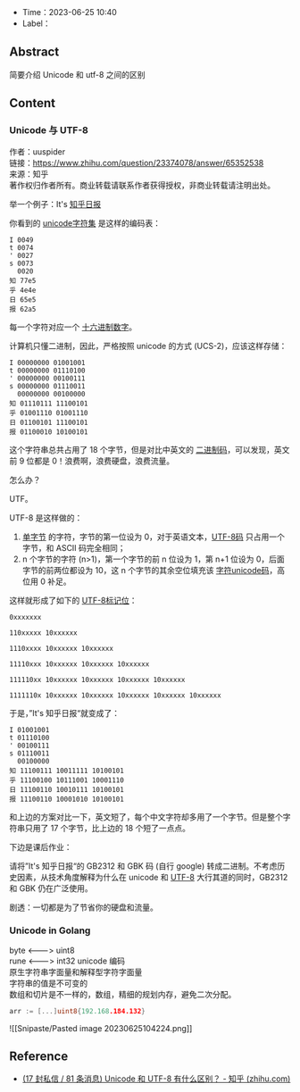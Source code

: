 - Time：2023-06-25 10:40
- Label：

## Abstract

简要介绍 Unicode 和 utf-8 之间的区别

## Content

### Unicode 与 UTF-8

作者：uuspider  
链接：https://www.zhihu.com/question/23374078/answer/65352538  
来源：知乎  
著作权归作者所有。商业转载请联系作者获得授权，非商业转载请注明出处。  

举一个例子：It's [知乎日报](https://www.zhihu.com/search?q=%E7%9F%A5%E4%B9%8E%E6%97%A5%E6%8A%A5&search_source=Entity&hybrid_search_source=Entity&hybrid_search_extra=%7B%22sourceType%22%3A%22answer%22%2C%22sourceId%22%3A65352538%7D)

你看到的 [unicode字符集](https://www.zhihu.com/search?q=unicode%E5%AD%97%E7%AC%A6%E9%9B%86&search_source=Entity&hybrid_search_source=Entity&hybrid_search_extra=%7B%22sourceType%22%3A%22answer%22%2C%22sourceId%22%3A65352538%7D) 是这样的编码表：

```text
I 0049
t 0074
' 0027
s 0073
  0020
知 77e5
乎 4e4e
日 65e5
报 62a5
```

每一个字符对应一个 [十六进制数字](https://www.zhihu.com/search?q=%E5%8D%81%E5%85%AD%E8%BF%9B%E5%88%B6%E6%95%B0%E5%AD%97&search_source=Entity&hybrid_search_source=Entity&hybrid_search_extra=%7B%22sourceType%22%3A%22answer%22%2C%22sourceId%22%3A65352538%7D)。

计算机只懂二进制，因此，严格按照 unicode 的方式 (UCS-2)，应该这样存储：

```text
I 00000000 01001001
t 00000000 01110100
' 00000000 00100111
s 00000000 01110011
  00000000 00100000
知 01110111 11100101
乎 01001110 01001110
日 01100101 11100101
报 01100010 10100101
```

这个字符串总共占用了 18 个字节，但是对比中英文的 [二进制码](https://www.zhihu.com/search?q=%E4%BA%8C%E8%BF%9B%E5%88%B6%E7%A0%81&search_source=Entity&hybrid_search_source=Entity&hybrid_search_extra=%7B%22sourceType%22%3A%22answer%22%2C%22sourceId%22%3A65352538%7D)，可以发现，英文前 9 位都是 0！浪费啊，浪费硬盘，浪费流量。

怎么办？

UTF。

UTF-8 是这样做的：

1. [单字节](https://www.zhihu.com/search?q=%E5%8D%95%E5%AD%97%E8%8A%82&search_source=Entity&hybrid_search_source=Entity&hybrid_search_extra=%7B%22sourceType%22%3A%22answer%22%2C%22sourceId%22%3A65352538%7D) 的字符，字节的第一位设为 0，对于英语文本，[UTF-8码](https://www.zhihu.com/search?q=UTF-8%E7%A0%81&search_source=Entity&hybrid_search_source=Entity&hybrid_search_extra=%7B%22sourceType%22%3A%22answer%22%2C%22sourceId%22%3A65352538%7D) 只占用一个字节，和 ASCII 码完全相同；
2. n 个字节的字符 (n>1)，第一个字节的前 n 位设为 1，第 n+1 位设为 0，后面字节的前两位都设为 10，这 n 个字节的其余空位填充该 [字符unicode码](https://www.zhihu.com/search?q=%E5%AD%97%E7%AC%A6unicode%E7%A0%81&search_source=Entity&hybrid_search_source=Entity&hybrid_search_extra=%7B%22sourceType%22%3A%22answer%22%2C%22sourceId%22%3A65352538%7D)，高位用 0 补足。

这样就形成了如下的 [UTF-8标记位](https://www.zhihu.com/search?q=UTF-8%E6%A0%87%E8%AE%B0%E4%BD%8D&search_source=Entity&hybrid_search_source=Entity&hybrid_search_extra=%7B%22sourceType%22%3A%22answer%22%2C%22sourceId%22%3A65352538%7D)：

```text
0xxxxxxx

110xxxxx 10xxxxxx

1110xxxx 10xxxxxx 10xxxxxx

11110xxx 10xxxxxx 10xxxxxx 10xxxxxx

111110xx 10xxxxxx 10xxxxxx 10xxxxxx 10xxxxxx

1111110x 10xxxxxx 10xxxxxx 10xxxxxx 10xxxxxx 10xxxxxx

```

于是，”It's 知乎日报“就变成了：

```text
I 01001001
t 01110100
' 00100111
s 01110011
  00100000
知 11100111 10011111 10100101
乎 11100100 10111001 10001110
日 11100110 10010111 10100101
报 11100110 10001010 10100101
```

和上边的方案对比一下，英文短了，每个中文字符却多用了一个字节。但是整个字符串只用了 17 个字节，比上边的 18 个短了一点点。

下边是课后作业：

请将”It's 知乎日报“的 GB2312 和 GBK 码 (自行 google) 转成二进制。不考虑历史因素，从技术角度解释为什么在 unicode 和 [UTF-8](https://www.zhihu.com/search?q=UTF-8&search_source=Entity&hybrid_search_source=Entity&hybrid_search_extra=%7B%22sourceType%22%3A%22answer%22%2C%22sourceId%22%3A65352538%7D) 大行其道的同时，GB2312 和 GBK 仍在广泛使用。

剧透：一切都是为了节省你的硬盘和流量。

### Unicode in Golang

byte <---> uint8  
rune <---> int32 unicode 编码  
原生字符串字面量和解释型字符字面量  
字符串的值是不可变的  
数组和切片是不一样的，数组，精细的规划内存，避免二次分配。

```go
arr := [...]uint8{192.168.184.132}
```

![[Snipaste/Pasted image 20230625104224.png]]

## Reference

- [(17 封私信 / 81 条消息) Unicode 和 UTF-8 有什么区别？ - 知乎 (zhihu.com)](https://www.zhihu.com/question/23374078)
